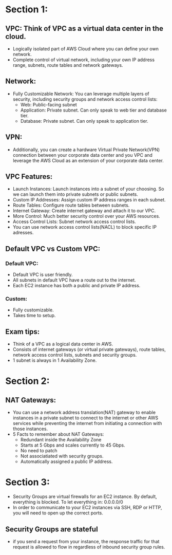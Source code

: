 # Section 1:
## VPC: Think of VPC as a virtual data center in the cloud.
- Logically isolated part of AWS Cloud where you can define your own network.
- Complete control of virtual network, including your own IP address range, subnets, route tables and network gateways.
## Network:
 - Fully Customizable Network: You can leverage multiple layers of security, including security groups and network access control lists:
    - Web: Public-facing subnet
    - Application: Private subnet. Can only speak to web tier and database tier.
    - Database: Private subnet. Can only speak to application tier.
## VPN:
- Additionally, you can create a hardware Virtual Private Network(VPN) connection between your corporate data center and you VPC and leverage the AWS Cloud as an extension of your corporate data center.
## VPC Features:
- Launch Instances: Launch instances into a subnet of your choosing. So we can launch them into private subnets or public subnets.
- Custom IP Addresses: Assign custom IP address ranges in each subnet.
- Route Tables: Configure route tables between subnets.
- Internet Gateway: Create internet gateway and attach it to our VPC.
- More Control: Much better security control over your AWS resources.
- Access Control Lists: Subnet network access control lists.
- You can use network access control lists(NACL) to block specific IP adresses.
## Default VPC vs Custom VPC:
### Default VPC:
- Default VPC is user friendly.
- All subnets in default VPC have a route out to the internet.
- Each EC2 instance has both a public and private IP address.
### Custom:
- Fully customizable.
- Takes time to setup.
## Exam tips:
- Think of a VPC as a logical data center in AWS.
- Consists of internet gateways (or virtual private gateways), route tables, network access control lists, subnets and security groups.
- 1 subnet is always in 1 Availability Zone.
# Section 2:
## NAT Gateways:
- You can use a network address translation(NAT) gateway to enable instances in a private subnet to connect to the internet or other AWS services while preventing the internet from initiating a connection with those instances.
- 5 Facts to remember about NAT Gateways:
  - Redundant inside the Availability Zone
  - Starts at 5 Gbps and scales currently to 45 Gbps.
  - No need to patch
  - Not associatiated with security groups.
  - Automatically assigned a public IP address.
# Section 3:
- Security Groups are virtual firewalls for an EC2 instance. By default, everything is blocked. To let everything in: 0.0.0.0/0
- In order to communicate to your EC2 instances via SSH, RDP or HTTP, you will need to open up the correct ports.
## Security Groups are stateful
- if you send a request from your instance, the response traffic for that request is allowed to flow in regardless of inbound security group rules.

